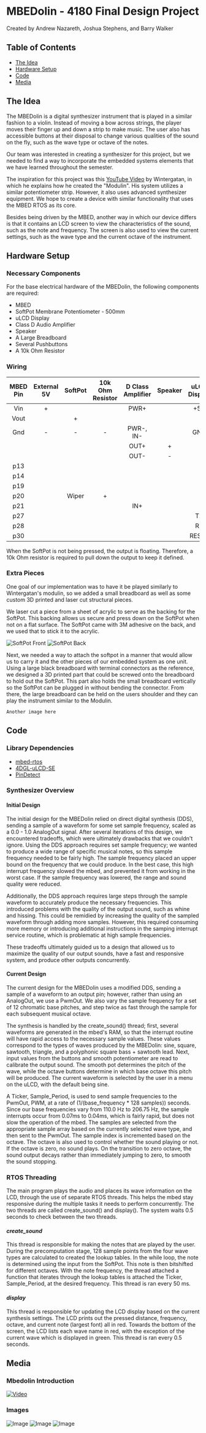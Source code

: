 # MBEDolin - 4180 Final Design Project
Created by Andrew Nazareth, Joshua Stephens, and Barry Walker

## Table of Contents
* [The Idea](#the-idea)
* [Hardware Setup](#hardware-setup)
* [Code](#Code)
* [Media](#media)

## The Idea
The MBEDolin is a digital synthesizer instrument that is played in a similar fashion to a violin. Instead of moving a bow across strings, the player moves their finger up and down a strip to make music. The user also has accessible buttons at their disposal to change various qualities of the sound on the fly, such as the wave type or octave of the notes.

Our team was interested in creating a synthesizer for this project, but we needed to find a way to incorporate the embedded systems elements that we have learned throughout the semester.

The inspiration for this project was this [YouTube Video](https://www.youtube.com/watch?v=MUdWeBYe3GY) by Wintergatan, in which he explains how he created the "Modulin". His system utilizes a similar potentiometer strip. However, it also uses advanced synthesizer equipment. We hope to create a device with similar functionality that uses the MBED RTOS as its core.

Besides being driven by the MBED, another way in which our device differs is that it contains an LCD screen to view the characteristics of the sound, such as the note and frequency. The screen is also used to view the current settings, such as the wave type and the current octave of the instrument.

## Hardware Setup

### Necessary Components

For the base electrical hardware of the MBEDolin, the following components are required:
* MBED
* SoftPot Membrane Potentiometer - 500mm
* uLCD Display
* Class D Audio Amplifier
* Speaker
* A Large Breadboard
* Several Pushbuttons
* A 10k Ohm Resistor

### Wiring

| MBED Pin | External 5V | SoftPot | 10k Ohm Resistor | D Class Amplifier | Speaker | uLCD Display | Pushbuttons |
| :------: | :---------: | :-----: | :--------------: | :---------------: | :-----: | :----------: | :---------: |
| Vin      | +           |         |                  | PWR+              |         | +5V          |             |
| Vout     |             | +       |                  |                   |         |              |             |
| Gnd      | -           | -       | -                | PWR-, IN-         |         | GND          | GND         |
|          |             |         |                  | OUT+              | +       |              |             |
|          |             |         |                  | OUT-              | -       |              |             |
| p13      |             |         |                  |                   |         |              | PB1         |
| p14      |             |         |                  |                   |         |              | PB2         |
| p19      |             |         |                  |                   |         |              | PB3         |
| p20      |             | Wiper   | +                |                   |         |              |             |
| p21      |             |         |                  | IN+               |         |              |             |
| p27      |             |         |                  |                   |         | TX           |             |
| p28      |             |         |                  |                   |         | RX           |             |
| p30      |             |         |                  |                   |         | RESET        |             |

When the SoftPot is not being pressed, the output is floating. Therefore, a 10k Ohm resistor is required to pull down the output to keep it defined.

### Extra Pieces

One goal of our implementation was to have it be played similarly to Wintergatan's modulin, so we added a small breadboard as well as some custom 3D printed and laser cut structural pieces.

We laser cut a piece from a sheet of acrylic to serve as the backing for the SoftPot. This backing allows us secure and press down on the SoftPot when not on a flat surface. The SoftPot came with 3M adhesive on the back, and we used that to stick it to the acrylic.

![SoftPot Front](Media/Pictures/SoftPot_Front.jpg)
![SoftPot Back](Media/Pictures/SoftPot_Back.jpg)

Next, we needed a way to attach the softpot in a manner that would allow us to carry it and the other pieces of our embedded system as one unit. Using a large black breadboard with terminal connectors as the reference, we designed a 3D printed part that could be screwed onto the breadboard to hold out the SoftPot. This part also holds the small breadboard vertically so the SoftPot can be plugged in without bending the connector. From there, the large breadboard can be held on the users shoulder and they can play the instrument similar to the Modulin.

    Another image here

## Code

### Library Dependencies
* [mbed-rtos](http://developer.mbed.org/users/mbed_official/code/mbed-rtos/#02f5cf381388)
* [4DGL-uLCD-SE](http://os.mbed.com/users/4180_1/code/4DGL-uLCD-SE/#2cb1845d768165993c6c4e2f245a16ea983a8c1f)
* [PinDetect](http://os.mbed.com/users/AjK/code/PinDetect/#cb3afc45028b380006955255db72749f92a4bfc7)

### Synthesizer Overview

#### Initial Design
The initial design for the MBEDolin relied on direct digital synthesis (DDS), sending a sample of a waveform for some set sample frequency, scaled as a 0.0 - 1.0 AnalogOut signal. After several iterations of this design, we encountered tradeoffs, which were ultimately drawbacks that we couldn't ignore. Using the DDS approach requires set sample frequency; we wanted to produce a wide range of specific musical notes, so this sample frequency needed to be fairly high. The sample frequency placed an upper bound on the frequency that we could produce. In the best case, this high interrupt frequency slowed the mbed, and prevented it from working in the worst case. If the sample frequency was lowered, the range and sound quality were reduced. 

Additionally, the DDS approach requires large steps through the sample waveform to accurately produce the necessary frequencies. This introduced problems with the quality of the output sound, such as whine and hissing. This could be remidied by increasing the quality of the sampled waveform through adding more samples. However, this required consuming more memory or introducing additional instructions in the samping interrupt service routine, which is problematic at high sample frequencies.

These tradeoffs ultimately guided us to a design that allowed us to maximize the quality of our output sounds, have a fast and responsive system, and produce other outputs concurrently.

#### Current Design
The current design for the MBEDolin uses a modified DDS, sending a sample of a waveform to an output pin; however, rather than using an AnalogOut, we use a PwmOut. We also vary the sample frequency for a set of 12 chromatic base pitches, and step twice as fast through the sample for each subsequent musical octave. 

The synthesis is handled by the create_sound() thread; first, several waveforms are generated in the mbed's RAM, so that the interrupt routine will have rapid access to the necessary sample values. These values correspond to the types of waves produced by the MBEDolin: sine, square, sawtooth, triangle, and a polyphonic square bass + sawtooth lead. Next, input values from the buttons and smooth potentiometer are read to calibrate the output sound. The smooth pot determines the pitch of the wave, while the octave buttons determine in which base octave this pitch will be produced. The current waveform is selected by the user in a menu on the uLCD, with the default being sine.

A Ticker, Sample_Period, is used to send sample frequencies to the PwmOut, PWM, at a rate of (1/(base_frequency * 128 samples)) seconds. Since our base frequencies vary from 110.0 Hz to 206.75 Hz, the sample interrupts occur from 0.07ms to 0.04ms, which is fairly rapid, but does not slow the operation of the mbed. The samples are selected from the appropriate sample array based on the currently selected wave type, and then sent to the PwmOut. The sample index is incremented based on the octave. The octave is also used to control whether the sound playing or not. If the octave is zero, no sound plays. On the transition to zero octave, the sound output decays rather than immediately jumping to zero, to smooth the sound stopping.

### RTOS Threading
The main program plays the audio and places its wave information on the LCD, through the use of separate RTOS threads. This helps the mbed stay responsive during the multiple tasks it needs to perform concurrently. The two threads are called create_sound() and display(). The system waits 0.5 seconds to check between the two threads.

#### *create_sound*
This thread is responsible for making the notes that are played by the user. During the precomputation stage, 128 sample points from the four wave types are calculated to created the lookup tables. In the while loop, the note is determined using the input from the SoftPot. This note is then bitshifted for different octaves. With the note frequency, the thread attached a function that iterates through the lookup tables is attached the Ticker, Sample_Period, at the desired frequency. This thread is ran every 50 ms.

#### *display*
This thread is responsible for updating the LCD display based on the current synthesis settings. The LCD prints out the pressed distance, frequency, octave, and current note (largest font) all in red. Towards the bottom of the screen, the LCD lists each wave name in red, with the exception of the current wave which is displayed in green. This thread is ran every 0.5 seconds.

## Media
### Mbedolin Introduction
[![Video](https://img.youtube.com/vi/rsC2MYIwLAU/0.jpg)](https://www.youtube.com/watch?v=rsC2MYIwLAU)

### Images
![Image](https://github.com/stephensj7426/Design-Project-Synthesis-Base/blob/main/docs/Display%20Unzoomed.jpg)
![Image](https://github.com/stephensj7426/Design-Project-Synthesis-Base/blob/main/docs/Top%20Down%201.jpg)
![Image](https://github.com/stephensj7426/Design-Project-Synthesis-Base/blob/main/docs/Barry%20Holding%20MBEDolin.jpg)

